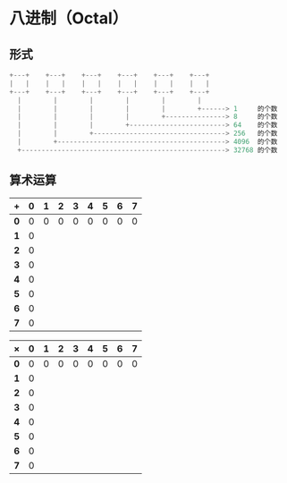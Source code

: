 # 八进制（Octal）

## 形式

```c
+---+    +---+    +---+    +---+    +---+    +---+
|   |    |   |    |   |    |   |    |   |    |   |
+---+    +---+    +---+    +---+    +---+    +---+
  |        |        |        |        |        |
  |        |        |        |        |        +------> 1     的个数
  |        |        |        |        +---------------> 8     的个数
  |        |        |        +------------------------> 64    的个数
  |        |        +---------------------------------> 256   的个数
  |        +------------------------------------------> 4096  的个数
  +---------------------------------------------------> 32768 的个数
```

## 算术运算

| +     | 0   | 1   | 2   | 3   | 4   | 5   | 6   | 7   |
| ----- | --- | --- | --- | --- | --- | --- | --- | --- |
| **0** | 0   | 0   | 0   | 0   | 0   | 0   | 0   | 0   |
| **1** | 0   |     |     |     |     |     |     |     |
| **2** | 0   |     |     |     |     |     |     |     |
| **3** | 0   |     |     |     |     |     |     |     |
| **4** | 0   |     |     |     |     |     |     |     |
| **5** | 0   |     |     |     |     |     |     |     |
| **6** | 0   |     |     |     |     |     |     |     |
| **7** | 0   |     |     |     |     |     |     |     |

| ×     | 0   | 1   | 2   | 3   | 4   | 5   | 6   | 7   |
| ----- | --- | --- | --- | --- | --- | --- | --- | --- |
| **0** | 0   | 0   | 0   | 0   | 0   | 0   | 0   | 0   |
| **1** | 0   |     |     |     |     |     |     |     |
| **2** | 0   |     |     |     |     |     |     |     |
| **3** | 0   |     |     |     |     |     |     |     |
| **4** | 0   |     |     |     |     |     |     |     |
| **5** | 0   |     |     |     |     |     |     |     |
| **6** | 0   |     |     |     |     |     |     |     |
| **7** | 0   |     |     |     |     |     |     |     |